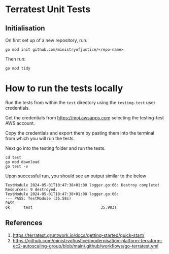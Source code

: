 # Terratest Unit Tests

## Initialisation

On first set up of a new repository, run:

```
go mod init github.com/ministryofjustice/<repo-name>
```

Then run:

```
go mod tidy
```

# How to run the tests locally

Run the tests from within the `test` directory using the `testing-test` user credentials.

Get the credentials from https://moj.awsapps.com selecting the testing-test AWS account.

Copy the credentials and export them by pasting them into the terminal from which you will run the tests.

Next go into the testing folder and run the tests.

```
cd test
go mod download
go test -v
```

Upon successful run, you should see an output similar to the below

```
TestModule 2024-05-01T10:47:38+01:00 logger.go:66: Destroy complete! Resources: 9 destroyed.
TestModule 2024-05-01T10:47:38+01:00 logger.go:66:
--- PASS: TestModule (35.58s)
PASS
ok  	test	                          35.903s
```

## References

1. https://terratest.gruntwork.io/docs/getting-started/quick-start/
2. https://github.com/ministryofjustice/modernisation-platform-terraform-ec2-autoscaling-group/blob/main/.github/workflows/go-terratest.yml
